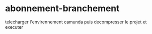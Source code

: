 # abonnement-branchement
telecharger l'envirennement camunda 
puis decompresser le projet et executer 
